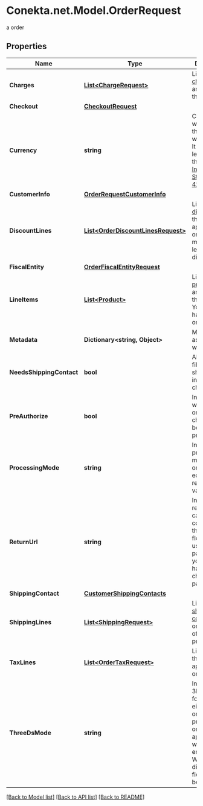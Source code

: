 # Conekta.net.Model.OrderRequest
a order

## Properties

Name | Type | Description | Notes
------------ | ------------- | ------------- | -------------
**Charges** | [**List&lt;ChargeRequest&gt;**](ChargeRequest.md) | List of [charges](https://developers.conekta.com/v2.2.0/reference/orderscreatecharge) that are applied to the order | [optional] 
**Checkout** | [**CheckoutRequest**](CheckoutRequest.md) |  | [optional] 
**Currency** | **string** | Currency with which the payment will be made. It uses the 3-letter code of the [International Standard ISO 4217.](https://es.wikipedia.org/wiki/ISO_4217) | 
**CustomerInfo** | [**OrderRequestCustomerInfo**](OrderRequestCustomerInfo.md) |  | 
**DiscountLines** | [**List&lt;OrderDiscountLinesRequest&gt;**](OrderDiscountLinesRequest.md) | List of [discounts](https://developers.conekta.com/v2.2.0/reference/orderscreatediscountline) that are applied to the order. You must have at least one discount. | [optional] 
**FiscalEntity** | [**OrderFiscalEntityRequest**](OrderFiscalEntityRequest.md) |  | [optional] 
**LineItems** | [**List&lt;Product&gt;**](Product.md) | List of [products](https://developers.conekta.com/v2.2.0/reference/orderscreateproduct) that are sold in the order. You must have at least one product. | 
**Metadata** | **Dictionary&lt;string, Object&gt;** | Metadata associated with the order | [optional] 
**NeedsShippingContact** | **bool** | Allows you to fill out the shipping information at checkout | [optional] 
**PreAuthorize** | **bool** | Indicates whether the order charges must be preauthorized | [optional] [default to false]
**ProcessingMode** | **string** | Indicates the processing mode for the order, either ecommerce, recurrent or validation. | [optional] 
**ReturnUrl** | **string** | Indicates the redirection callback upon completion of the 3DS2 flow. Do not use this parameter if your order has a checkout parameter | [optional] 
**ShippingContact** | [**CustomerShippingContacts**](CustomerShippingContacts.md) |  | [optional] 
**ShippingLines** | [**List&lt;ShippingRequest&gt;**](ShippingRequest.md) | List of [shipping costs](https://developers.conekta.com/v2.2.0/reference/orderscreateshipping). If the online store offers digital products. | [optional] 
**TaxLines** | [**List&lt;OrderTaxRequest&gt;**](OrderTaxRequest.md) | List of [taxes](https://developers.conekta.com/v2.2.0/reference/orderscreatetaxes) that are applied to the order. | [optional] 
**ThreeDsMode** | **string** | Indicates the 3DS2 mode for the order, either smart or strict. This property is only applicable when 3DS is enabled. When 3DS is disabled, this field should be null. | [optional] 

[[Back to Model list]](../README.md#documentation-for-models) [[Back to API list]](../README.md#documentation-for-api-endpoints) [[Back to README]](../README.md)

